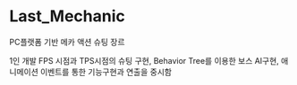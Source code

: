 # Last_Mechanic
 
PC플랫폼 기반 메카 액션 슈팅 장르

1인 개발
FPS 시점과 TPS시점의 슈팅 구현, Behavior Tree를 이용한 보스 AI구현, 애니메이션 이벤트를 통한 기능구현과 연출을 중시함

